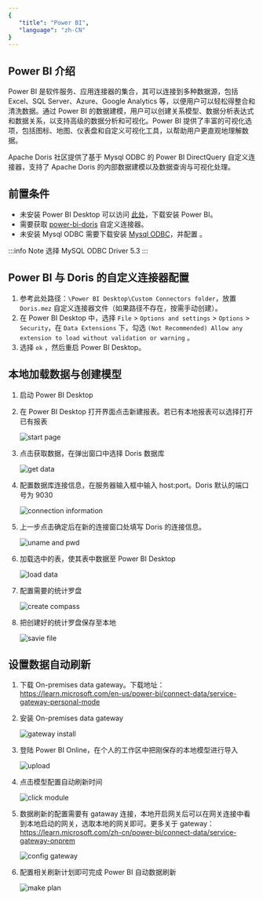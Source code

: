 ```yaml
---
{
   "title": "Power BI",
   "language": "zh-CN"
}
---
```


<!--
Licensed to the Apache Software Foundation (ASF) under one
or more contributor license agreements.  See the NOTICE file
distributed with this work for additional information
regarding copyright ownership.  The ASF licenses this file
to you under the Apache License, Version 2.0 (the
"License"); you may not use this file except in compliance
with the License.  You may obtain a copy of the License at

  http://www.apache.org/licenses/LICENSE-2.0

Unless required by applicable law or agreed to in writing,
software distributed under the License is distributed on an
"AS IS" BASIS, WITHOUT WARRANTIES OR CONDITIONS OF ANY
KIND, either express or implied.  See the License for the
specific language governing permissions and limitations
under the License.
-->

## Power BI 介绍

Power BI 是软件服务、应用连接器的集合，其可以连接到多种数据源，包括 Excel、SQL Server、Azure、Google Analytics 等，以便用户可以轻松得整合和清洗数据。通过 Power BI 的数据建模，用户可以创建关系模型、数据分析表达式和数据关系，以支持高级的数据分析和可视化。Power BI 提供了丰富的可视化选项，包括图标、地图、仪表盘和自定义可视化工具，以帮助用户更直观地理解数据。

Apache Doris 社区提供了基于 Mysql ODBC 的 Power BI DirectQuery 自定义连接器，支持了 Apache Doris 的内部数据建模以及数据查询与可视化处理。

## 前置条件

- 未安装 Power BI Desktop 可以访问 [此处](https://www.microsoft.com/zh-cn/power-platform/products/power-bi/desktop)，下载安装 Power BI。
- 需要获取 [power-bi-doris](https://github.com/velodb/power-bi-doris/blob/master/Doris.mez) 自定义连接器。
- 未安装 Mysql ODBC 需要下载安装 [Mysql ODBC](https://downloads.mysql.com/archives/c-odbc/)，并配置 。

:::info Note
选择 MySQL ODBC Driver 5.3
:::

## Power BI 与 Doris 的自定义连接器配置

1. 参考此处路径：`\Power BI Desktop\Custom Connectors folder`，放置 `Doris.mez` 自定义连接器文件（如果路径不存在，按需手动创建）。
2. 在 Power BI Desktop 中，选择 `File` > `Options and settings` > `Options` > `Security`，在 `Data Extensions` 下，勾选 `(Not Recommended) Allow any extension to load without validation or warning` 。
3. 选择 `ok` ，然后重启 Power BI Desktop。

## 本地加载数据与创建模型

1. 启动 Power BI Desktop
2. 在 Power BI Desktop 打开界面点击新建报表。若已有本地报表可以选择打开已有报表

   ![start page](/images/powerbi/bi-powerbi-en-2.png)

3. 点击获取数据，在弹出窗口中选择 Doris 数据库

   ![get data](/images/powerbi/bi-powerbi-en-3-new.png)

4. 配置数据库连接信息，在服务器输入框中输入 host:port。Doris 默认的端口号为 9030

   ![connection information](/images/powerbi/bi-powerbi-en-4-new.png)

5. 上一步点击确定后在新的连接窗口处填写 Doris 的连接信息。

   ![uname and pwd](/images/powerbi/bi-powerbi-en-5-new.png)

6. 加载选中的表，使其表中数据至 Power BI Desktop

   ![load data](/images/powerbi/bi-powerbi-en-6.png)

7. 配置需要的统计罗盘

   ![create compass](/images/powerbi/bi-powerbi-en-7.png)

8. 把创建好的统计罗盘保存至本地

   ![savie file](/images/powerbi/bi-powerbi-en-8.png)

## 设置数据自动刷新

1. 下载 On-premises data gateway。下载地址：https://learn.microsoft.com/en-us/power-bi/connect-data/service-gateway-personal-mode
2. 安装 On-premises data gateway

   ![gateway install](/images/powerbi/bi-powerbi-en-9.png)

3. 登陆 Power BI Online，在个人的工作区中把刚保存的本地模型进行导入

   ![upload](/images/powerbi/bi-powerbi-en-10-zh.png)

4. 点击模型配置自动刷新时间

   ![click module](/images/powerbi/bi-powerbi-en-11-zh.png)

5. 数据刷新的配置需要有 gataway 连接，本地开启网关后可以在网关连接中看到本地启动的网关，选取本地的网关即可。更多关于 gateway：https://learn.microsoft.com/zh-cn/power-bi/connect-data/service-gateway-onprem

   ![config gateway](/images/powerbi/bi-powerbi-en-12-zh.png)

6. 配置相关刷新计划即可完成 Power BI 自动数据刷新

   ![make plan](/images/powerbi/bi-powerbi-en-13.png)

